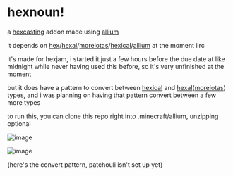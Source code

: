 # hexnoun!
a [hexcasting](https://modrinth.com/mod/hex-casting) addon made using [allium](https://modrinth.com/mod/allium)

it depends on [hex](https://modrinth.com/mod/hex-casting)/[hexal](https://modrinth.com/mod/hexal)/[moreiotas](https://modrinth.com/mod/moreiotas)/[hexical](https://modrinth.com/mod/hexical/)/[allium](https://modrinth.com/mod/allium) at the moment iirc

it's made for hexjam, i started it just a few hours before the due date at like midnight while never having used this before, so it's very unfinished at the moment

but it does have a pattern to convert between [hexical](https://modrinth.com/mod/hexical/) and [hexal](https://modrinth.com/mod/hexal)([moreiotas](https://modrinth.com/mod/moreiotas)) types, and i was planning on having that pattern convert between a few more types

to run this, you can clone this repo right into .minecraft/allium, unzipping optional

![image](https://github.com/user-attachments/assets/eda2b844-3612-45af-8cec-c5efef20b11b)

![image](https://github.com/user-attachments/assets/f6adbc7b-d859-4f0f-b779-b7dc91e3c503)

(here's the convert pattern, patchouli isn't set up yet)
